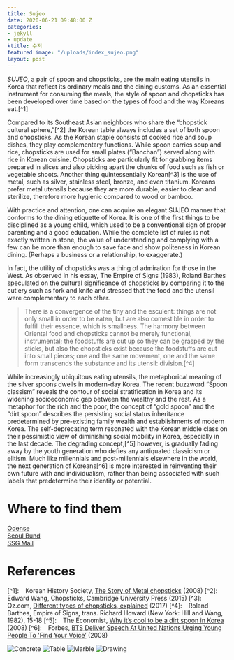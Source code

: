 ```yaml
---
title: Sujeo
date: 2020-06-21 09:48:00 Z
categories:
- jekyll
- update
ktitle: 수저
featured image: "/uploads/index_sujeo.png"
layout: post
---
```


*SUJEO*, a pair of spoon and chopsticks, are the main eating utensils in Korea that reflect its ordinary meals and the dining customs. As an essential instrument for consuming the meals, the style of spoon and chopsticks has been developed over time based on the types of food and the way Koreans eat.\[^1\]

Compared to its Southeast Asian neighbors who share the “chopstick cultural sphere,”\[^2\] the Korean table always includes a set of both spoon and chopsticks. As the Korean staple consists of cooked rice and soup dishes, they play complementary functions. While spoon carries soup and rice, chopsticks are used for small plates (“Banchan”) served along with rice in Korean cuisine. Chopsticks are particularly fit for grabbing items prepared in slices and also picking apart the chunks of food such as fish or vegetable shoots. Another thing quintessentially Korean\[^3\] is the use of metal, such as silver, stainless steel, bronze, and even titanium. Koreans prefer metal utensils because they are more durable, easier to clean and sterilize, therefore more hygienic compared to wood or bamboo.

With practice and attention, one can acquire an elegant SUJEO manner that conforms to the dining etiquette of Korea. It is one of the first things to be disciplined as a young child, which used to be a conventional sign of proper parenting and a good education. While the complete list of rules is not exactly written in stone, the value of understanding and complying with a few can be more than enough to save face and show politeness in Korean dining. (Perhaps a business or a relationship, to exaggerate.)

In fact, the utility of chopsticks was a thing of admiration for those in the West. As observed in his essay, The Empire of Signs (1983), Roland Barthes speculated on the cultural significance of chopsticks by comparing it to the cutlery such as fork and knife and stressed that the food and the utensil were complementary to each other.

> There is a convergence of the tiny and the esculent: things are not only small in order to be eaten, but are also comestible in order to fulfill their essence, which is smallness. The harmony between Oriental food and chopsticks cannot be merely functional, instrumental; the foodstuffs are cut up so they can be grasped by the sticks, but also the chopsticks exist because the foodstuffs are cut into small pieces; one and the same movement, one and the same form transcends the substance and its utensil: division.\[^4\]

While increasingly ubiquitous eating utensils, the metaphorical meaning of the silver spoons dwells in modern-day Korea. The recent buzzword “Spoon classism” reveals the contour of social stratification in Korea and its widening socioeconomic gap between the wealthy and the rest. As a metaphor for the rich and the poor, the concept of “gold spoon” and the “dirt spoon” describes the persisting social status inheritance predetermined by pre-existing family wealth and establishments of modern Korea. The self-deprecating term resonated with the Korean middle class on their pessimistic view of diminishing social mobility in Korea, especially in the last decade. The degrading concept,\[^5\] however, is gradually fading away by the youth generation who defies any antiquated classicism or elitism. Much like millennials and post-millennials elsewhere in the world, the next generation of Koreans\[^6\] is more interested in reinventing their own future with  and individualism, rather than being associated with such labels that predetermine their identity or potential.

# Where to find them

[Odense](https://www.odenseofficial.com/dinetteitems/?idx=361)\
[Seoul Bund](http://shop1.seoulbund2016.cafe24.com/product/%EC%95%84%EB%A6%84%EC%A7%80%EA%B8%B0-%ED%95%9C%EC%8B%9D%EC%88%98%EC%A0%80/865/category/317/display/1/)\
[SSG Mall](http://www.ssg.com/item/itemView.ssg?itemId=1000026769538&siteNo=6001&infloSiteNo=6005&salestrNo=2034)

# References

\[^1\]:   Korean History Society, [The Story of Metal chopsticks](http://www.koreanhistory.org/%ED%8E%B8%EA%B2%AC%EA%B3%BC-%EC%A7%84%EC%8B%A4-%EC%87%A0%EC%A0%93%EA%B0%80%EB%9D%BD-%EC%9D%B4%EC%95%BC%EA%B8%B0/?ckattempt=3) (2008)
\[^2\]:   Edward Wang, Chopsticks, Cambridge University Press (2015)
\[^3\]:   Qz.com, [Different types of chopsticks, explained](https://www.youtube.com/watch?v=EpvdetXmRic&feature=youtu.be) (2017)
\[^4\]:   Roland Barthes, Empire of Signs, trans. Richard Howard (New York: Hill and Wang, 1982), 15-18
\[^5\]:   The Economist, [Why it’s cool to be a dirt spoon in Korea](https://www.1843magazine.com/upfront/brave-new-word/why-its-cool-to-be-a-dirt-spoon-in-korea) (2008)
\[^6\]:   Forbes, [BTS Deliver Speech At United Nations Urging Young People To 'Find Your Voice’](https://www.forbes.com/sites/caitlinkelley/2018/09/25/bts-deliver-speech-at-united-nations-urging-young-people-to-find-your-voice/#7218d9167142) (2008)

![Concrete](/uploads/sujeo01.jpg)
![Table](/uploads/sujeo02.jpg)
![Marble](/uploads/sujeo02.jpg)
![Drawing](/uploads/sujeo02.jpg)